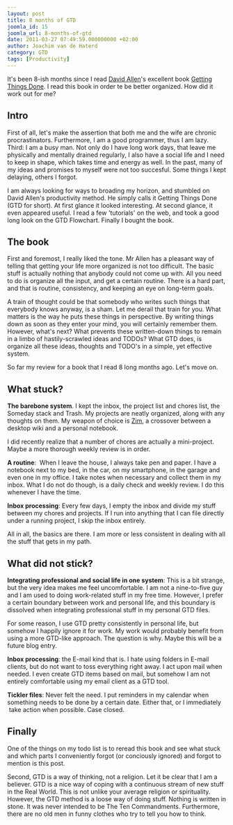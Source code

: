 ```yaml
---
layout: post
title: 8 months of GTD
joomla_id: 15
joomla_url: 8-months-of-gtd
date: 2011-03-27 07:49:59.000000000 +02:00
author: Joachim van de Haterd
category: GTD
tags: [Productivity]
---
```

<p>It's been 8-ish months since I read <a href="https://twitter.com/#!/gtdguy" target="_blank">David Allen</a>'s excellent book <a href="https://secure.davidco.com/store/catalog/GETTING-THINGS-DONE-PAPERBACK-p-16175.php" target="_blank">Getting Things Done</a>. I read this book in order te be better organized. How did it work out for me?</p>

<h2>Intro</h2>
<p>First of all, let's make the assertion that both me and the wife are chronic procrastinators. Furthermore, I am a good programmer, thus I am lazy. Third: I am a busy man. Not only do I have long work days, that leave me physically and mentally drained regularly, I also have a social life and I need to keep in shape, which takes time and energy as well. In the past, many of my ideas and promises to myself were not too succesful. Some things I kept delaying, others I forgot.</p>
<p>I am always looking for ways to broading my horizon, and stumbled on David Allen's productivity method. He simply calls it Getting Things Done (GTD for short). At first glance it looked interesting. At second glance, it even appeared useful. I read a few 'tutorials' on the web, and took a good long look on the GTD Flowchart. Finally I bought the book.</p>
<h2>The book</h2>
<p>First and foremost, I really liked the tone. Mr Allen has a pleasant way of telling that getting your life more organized is not too difficult. The basic stuff is actually nothing that anybody could not come up with. All you need to do is organize all the input, and get a certain routine. There is a hard part, and that is routine, consistency, and keeping an eye on long-term goals.</p>
<p>A train of thought could be that somebody who writes such things that everybody knows anyway, is a sham. Let me derail that train for you. What matters is the way he puts these things in perspective. By writing things down as soon as they enter your mind, you will certainly remember them. However, what's next? What prevents these written-down things to remain in a limbo of hastily-scrawled ideas and TODOs? What GTD does, is organize all these ideas, thoughts and TODO's in a simple, yet effective system.</p>
<p>So far my review for a book that I read 8 long months ago. Let's move on.</p>
<h2>What stuck?</h2>
<p><strong>The barebone system</strong>. I kept the inbox, the project list and chores list, the Someday stack and Trash. My projects are neatly organized, along with any thoughts on them. My weapon of choice is <a href="http://zim-wiki.org/" target="_blank">Zim</a>, a crossover between a desktop wiki and a personal notebook.</p>
<p>I did recently realize that a number of chores are actually a mini-project. Maybe a more thorough weekly review is in order.</p>
<p><strong>A routine</strong>: &nbsp;When I leave the house, I always take pen and paper. I have a notebook next to my bed, in the car, on my smartphone, in the garage and even one in my office. I take notes when necessary and collect them in my inbox. What I do not do though, is a daily check and weekly review. I do this whenever I have the time.</p>
<p><strong>Inbox processing</strong>: Every few days, I empty the inbox and divide my stuff between my chores and projects. If I run into anything that I can file directly under a running project, I skip the inbox entirely.</p>
<p>All in all, the basics are there. I am more or less consistent in dealing with all the stuff that gets in my path.</p>
<h2>What did not stick?</h2>
<p><strong>Integrating professional and social life in one system</strong>: This is a bit strange, but the very idea makes me feel uncomfortable. I am not a nine-to-five guy and I am used to doing work-related stuff in my free time. However, I prefer a certain boundary between work and personal life, and this boundary is dissolved when integrating professional stuff in my personal GTD files.</p>
<p>For some reason, I use GTD pretty consistently in personal life, but somehow I happily ignore it for work. My work would probably benefit from using a more GTD-like approach. The question is why. Maybe this will be a future blog entry.</p>
<p><strong>Inbox processing</strong>: the E-mail kind that is. I hate using folders in E-mail clients, but do not want to toss everything right away. I act upon mail when needed. I even create GTD items based on mail, but somehow I am not entirely comfortable using my email client as a GTD tool.</p>
<p><strong>Tickler files</strong>: Never felt the need. I put reminders in my calendar when something needs to be done by a certain date. Either that, or I immediately &nbsp;take action when possible. Case closed.</p>
<h2>Finally</h2>
<p>One of the things on my todo list is to reread this book and see what stuck and which parts I conveniently forgot (or conciously ignored) and forgot to mention is this post.</p>
<p>Second, GTD is a way of thinking, not a religion. Let it be clear that I am a believer. GTD is a nice way of coping with a continuous stream of new stuff in the Real World. This is not unlike your average religion or spirituality. However, the GTD method is a loose way of doing stuff. Nothing is written in stone. It was never intended to be The Ten Commandments. Furthermore, there are no old men in funny clothes who try to tell you how to think.</p>
